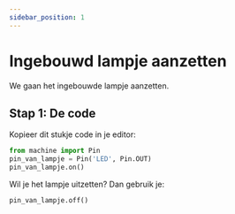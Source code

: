 ```yaml
---
sidebar_position: 1
---
```


# Ingebouwd lampje aanzetten

We gaan het ingebouwde lampje aanzetten.

## Stap 1: De code
Kopieer dit stukje code in je editor:

```python 
from machine import Pin
pin_van_lampje = Pin('LED', Pin.OUT)
pin_van_lampje.on()
```

Wil je het lampje uitzetten? Dan gebruik je:
```python
pin_van_lampje.off()
```


